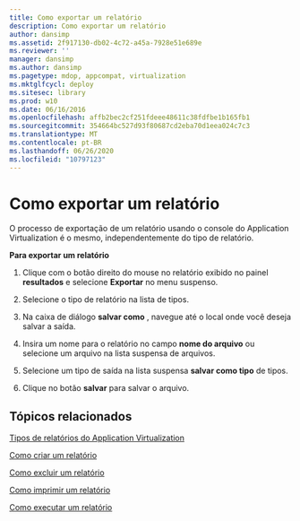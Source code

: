```yaml
---
title: Como exportar um relatório
description: Como exportar um relatório
author: dansimp
ms.assetid: 2f917130-db02-4c72-a45a-7928e51e689e
ms.reviewer: ''
manager: dansimp
ms.author: dansimp
ms.pagetype: mdop, appcompat, virtualization
ms.mktglfcycl: deploy
ms.sitesec: library
ms.prod: w10
ms.date: 06/16/2016
ms.openlocfilehash: affb2bec2cf251fdeee48611c38fdfbe1b165fb1
ms.sourcegitcommit: 354664bc527d93f80687cd2eba70d1eea024c7c3
ms.translationtype: MT
ms.contentlocale: pt-BR
ms.lasthandoff: 06/26/2020
ms.locfileid: "10797123"
---
```

# Como exportar um relatório


O processo de exportação de um relatório usando o console do Application Virtualization é o mesmo, independentemente do tipo de relatório.

**Para exportar um relatório**

1.  Clique com o botão direito do mouse no relatório exibido no painel **resultados** e selecione **Exportar** no menu suspenso.

2.  Selecione o tipo de relatório na lista de tipos.

3.  Na caixa de diálogo **salvar como** , navegue até o local onde você deseja salvar a saída.

4.  Insira um nome para o relatório no campo **nome do arquivo** ou selecione um arquivo na lista suspensa de arquivos.

5.  Selecione um tipo de saída na lista suspensa **salvar como tipo** de tipos.

6.  Clique no botão **salvar** para salvar o arquivo.

## Tópicos relacionados


[Tipos de relatórios do Application Virtualization](application-virtualization-report-types.md)

[Como criar um relatório](how-to-create-a-reportserver.md)

[Como excluir um relatório](how-to-delete-a-reportserver.md)

[Como imprimir um relatório](how-to-print-a-reportserver.md)

[Como executar um relatório](how-to-run-a-reportserver.md)

 

 





